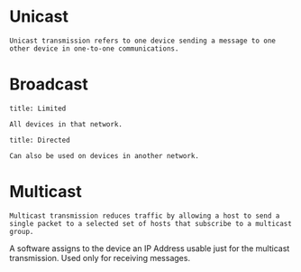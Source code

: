 # Unicast

```ad-abstract
Unicast transmission refers to one device sending a message to one other device in one-to-one communications.
```

# Broadcast

```ad-note
title: Limited

All devices in that network.
```

```ad-note
title: Directed

Can also be used on devices in another network.
```

# Multicast

```ad-abstract
Multicast transmission reduces traffic by allowing a host to send a single packet to a selected set of hosts that subscribe to a multicast group.
```

A software assigns to the device an IP Address usable just for the multicast transmission. Used only for receiving messages.

